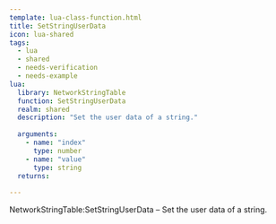```yaml
---
template: lua-class-function.html
title: SetStringUserData
icon: lua-shared
tags:
  - lua
  - shared
  - needs-verification
  - needs-example
lua:
  library: NetworkStringTable
  function: SetStringUserData
  realm: shared
  description: "Set the user data of a string."
  
  arguments:
    - name: "index"
      type: number
    - name: "value"
      type: string
  returns:
    
---
```


<div class="lua__search__keywords">
NetworkStringTable:SetStringUserData &#x2013; Set the user data of a string.
</div>
